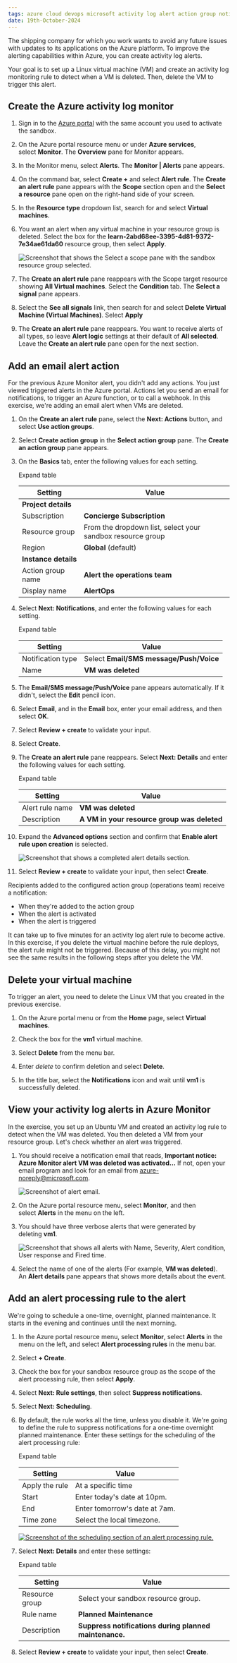 ```yaml
---
tags: azure cloud devops microsoft activity log alert action group notify users events infrastructure
date: 19th-October-2024
---
```


The shipping company for which you work wants to avoid any future issues with updates to its applications on the Azure platform. To improve the alerting capabilities within Azure, you can create activity log alerts.

Your goal is to set up a Linux virtual machine (VM) and create an activity log monitoring rule to detect when a VM is deleted. Then, delete the VM to trigger this alert.

## Create the Azure activity log monitor

1. Sign in to the [Azure portal](https://portal.azure.com/learn.docs.microsoft.com) with the same account you used to activate the sandbox.
    
2. On the Azure portal resource menu or under **Azure services**, select **Monitor**. The **Overview** pane for Monitor appears.
    
3. In the Monitor menu, select **Alerts**. The **Monitor | Alerts** pane appears.
    
4. On the command bar, select **Create +** and select **Alert rule**. The **Create an alert rule** pane appears with the **Scope** section open and the **Select a resource** pane open on the right-hand side of your screen.
    
5. In the **Resource type** dropdown list, search for and select **Virtual machines**.
    
6. You want an alert when any virtual machine in your resource group is deleted. Select the box for the **learn-2abd68ee-3395-4d81-9372-7e34ae61da60** resource group, then select **Apply**.
    
    ![Screenshot that shows the Select a scope pane with the sandbox resource group selected.](https://learn.microsoft.com/en-us/training/modules/incident-response-with-alerting-on-azure/media/7-alert-select-resource.png)
    
7. The **Create an alert rule** pane reappears with the Scope target resource showing **All Virtual machines**. Select the **Condition** tab. The **Select a signal** pane appears.
    
8. Select the **See all signals** link, then search for and select **Delete Virtual Machine (Virtual Machines)**. Select **Apply**
    
9. The **Create an alert rule** pane reappears. You want to receive alerts of all types, so leave **Alert logic** settings at their default of **All selected**. Leave the **Create an alert rule** pane open for the next section.
    

## Add an email alert action

For the previous Azure Monitor alert, you didn't add any actions. You just viewed triggered alerts in the Azure portal. Actions let you send an email for notifications, to trigger an Azure function, or to call a webhook. In this exercise, we're adding an email alert when VMs are deleted.

1. On the **Create an alert rule** pane, select the **Next: Actions** button, and select **Use action groups**.
    
2. Select **Create action group** in the **Select action group** pane. The **Create an action group** pane appears.
    
3. On the **Basics** tab, enter the following values for each setting.
    
    Expand table
    
    |Setting|Value|
    |---|---|
    |**Project details**||
    |Subscription|**Concierge Subscription**|
    |Resource group|From the dropdown list, select your sandbox resource group|
    |Region|**Global** (default)|
    |**Instance details**||
    |Action group name|**Alert the operations team**|
    |Display name|**AlertOps**|
    
4. Select **Next: Notifications**, and enter the following values for each setting.
    
    Expand table
    
    |Setting|Value|
    |---|---|
    |Notification type|Select **Email/SMS message/Push/Voice**|
    |Name|**VM was deleted**|
    
5. The **Email/SMS message/Push/Voice** pane appears automatically. If it didn't, select the **Edit** pencil icon.
    
6. Select **Email**, and in the **Email** box, enter your email address, and then select **OK**.
    
7. Select **Review + create** to validate your input.
    
8. Select **Create**.
    
9. The **Create an alert rule** pane reappears. Select **Next: Details** and enter the following values for each setting.
    
    Expand table
    
    |Setting|Value|
    |---|---|
    |Alert rule name|**VM was deleted**|
    |Description|**A VM in your resource group was deleted**|
    
10. Expand the **Advanced options** section and confirm that **Enable alert rule upon creation** is selected.
    
    ![Screenshot that shows a completed alert details section.](https://learn.microsoft.com/en-us/training/modules/incident-response-with-alerting-on-azure/media/7-all-vm-alert-details.png)
    
11. Select **Review + create** to validate your input, then select **Create**.
    

Recipients added to the configured action group (operations team) receive a notification:

- When they're added to the action group
- When the alert is activated
- When the alert is triggered

It can take up to five minutes for an activity log alert rule to become active. In this exercise, if you delete the virtual machine before the rule deploys, the alert rule might not be triggered. Because of this delay, you might not see the same results in the following steps after you delete the VM.

## Delete your virtual machine

To trigger an alert, you need to delete the Linux VM that you created in the previous exercise.

1. On the Azure portal menu or from the **Home** page, select **Virtual machines**.
    
2. Check the box for the **vm1** virtual machine.
    
3. Select **Delete** from the menu bar.
    
4. Enter _delete_ to confirm deletion and select **Delete**.
    
5. In the title bar, select the **Notifications** icon and wait until **vm1** is successfully deleted.
    

## View your activity log alerts in Azure Monitor

In the exercise, you set up an Ubuntu VM and created an activity log rule to detect when the VM was deleted. You then deleted a VM from your resource group. Let's check whether an alert was triggered.

1. You should receive a notification email that reads, **Important notice: Azure Monitor alert VM was deleted was activated...** If not, open your email program and look for an email from azure-noreply@microsoft.com.
    
    ![Screenshot of alert email.](https://learn.microsoft.com/en-us/training/modules/incident-response-with-alerting-on-azure/media/7-alert-email.png)
    
2. On the Azure portal resource menu, select **Monitor**, and then select **Alerts** in the menu on the left.
    
3. You should have three verbose alerts that were generated by deleting **vm1**.
    
    ![Screenshot that shows all alerts with Name, Severity, Alert condition, User response and Fired time.](https://learn.microsoft.com/en-us/training/modules/incident-response-with-alerting-on-azure/media/7-vm-rg-deleted-alert.png)
    
4. Select the name of one of the alerts (For example, **VM was deleted**). An **Alert details** pane appears that shows more details about the event.
    

## Add an alert processing rule to the alert

We're going to schedule a one-time, overnight, planned maintenance. It starts in the evening and continues until the next morning.

1. In the Azure portal resource menu, select **Monitor**, select **Alerts** in the menu on the left, and select **Alert processing rules** in the menu bar.
    
2. Select **+ Create**.
    
3. Check the box for your sandbox resource group as the scope of the alert processing rule, then select **Apply**.
    
4. Select **Next: Rule settings**, then select **Suppress notifications**.
    
5. Select **Next: Scheduling**.
    
6. By default, the rule works all the time, unless you disable it. We're going to define the rule to suppress notifications for a one-time overnight planned maintenance. Enter these settings for the scheduling of the alert processing rule:
    
    Expand table
    
    |Setting|Value|
    |---|---|
    |Apply the rule|At a specific time|
    |Start|Enter today's date at 10pm.|
    |End|Enter tomorrow's date at 7am.|
    |Time zone|Select the local timezone.|
    
    [![Screenshot of the scheduling section of an alert processing rule.](https://learn.microsoft.com/en-us/training/modules/incident-response-with-alerting-on-azure/media/8-alert-processing-rule-schedule.png)](https://learn.microsoft.com/en-us/training/modules/incident-response-with-alerting-on-azure/media/8-alert-processing-rule-schedule.png#lightbox)
    
7. Select **Next: Details** and enter these settings:
    
    Expand table
    
    |Setting|Value|
    |---|---|
    |Resource group|Select your sandbox resource group.|
    |Rule name|**Planned Maintenance**|
    |Description|**Suppress notifications during planned maintenance.**|
    
8. Select **Review + create** to validate your input, then select **Create**.